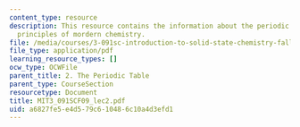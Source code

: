 ```yaml
---
content_type: resource
description: This resource contains the information about the periodic table and the
  principles of mordern chemistry.
file: /media/courses/3-091sc-introduction-to-solid-state-chemistry-fall-2010/a6827fe5e4d579c610486c10a4d3efd1_MIT3_091SCF09_lec2.pdf
file_type: application/pdf
learning_resource_types: []
ocw_type: OCWFile
parent_title: 2. The Periodic Table
parent_type: CourseSection
resourcetype: Document
title: MIT3_091SCF09_lec2.pdf
uid: a6827fe5-e4d5-79c6-1048-6c10a4d3efd1
---
```

